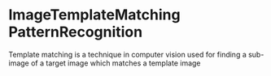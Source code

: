 # ImageTemplateMatching PatternRecognition
Template matching is a technique in computer vision used for finding a sub-image of a target image which matches a template image

